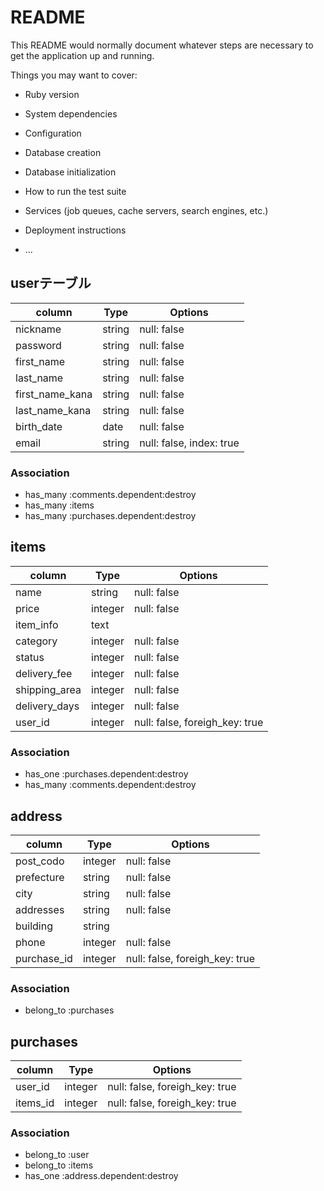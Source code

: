 # README

This README would normally document whatever steps are necessary to get the
application up and running.

Things you may want to cover:

* Ruby version

* System dependencies

* Configuration

* Database creation

* Database initialization

* How to run the test suite

* Services (job queues, cache servers, search engines, etc.)

* Deployment instructions

* ...

## userテーブル

| column          | Type      | Options
| --------------- | --------- | --------------------------
| nickname        | string    | null: false
| password        | string    | null: false
| first_name      | string    | null: false
| last_name       | string    | null: false
| first_name_kana | string    | null: false
| last_name_kana  | string    | null: false
| birth_date      | date      | null: false
| email           | string    | null: false, index: true

### Association

- has_many :comments.dependent:destroy
- has_many :items
- has_many :purchases.dependent:destroy

## items

| column           | Type      | Options
| ---------------- | --------- | --------------------------------
| name             | string    | null: false
| price            | integer   | null: false
| item_info        | text      |
| category         | integer   | null: false
| status           | integer   | null: false
| delivery_fee     | integer   | null: false
| shipping_area    | integer   | null: false
| delivery_days    | integer   | null: false
| user_id          | integer   | null: false, foreigh_key: true 

### Association

- has_one :purchases.dependent:destroy
- has_many :comments.dependent:destroy

## address

| column           | Type      | Options
| ---------------- | --------- | --------------------------------
| post_codo        | integer   | null: false
| prefecture       | string    | null: false
| city             | string    | null: false
| addresses        | string    | null: false
| building         | string    | 
| phone            | integer   | null: false
| purchase_id      | integer   | null: false, foreigh_key: true

### Association

- belong_to :purchases

## purchases

| column           | Type      | Options
| ---------------- | --------- | -----------
| user_id          | integer   | null: false, foreigh_key: true
| items_id         | integer   | null: false, foreigh_key: true

### Association

- belong_to :user
- belong_to :items
- has_one :address.dependent:destroy